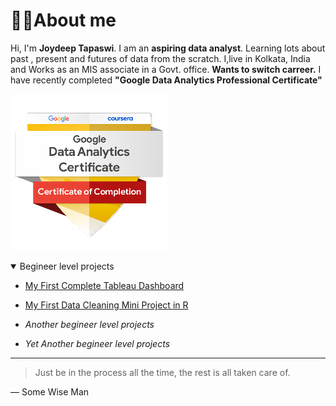 # :office_worker:About me 
Hi, I'm **Joydeep Tapaswi**. I am an **aspiring data analyst**. Learning lots about past , present and futures of data from the scratch. I,live in Kolkata, India and Works as an MIS associate in a Govt. office. 
**Wants to switch carreer.** I have recently completed **"Google Data Analytics Professional Certificate"** 

![Alt Text](https://github.com/tapaswimail/tapaswimail.github.io/blob/fc6fc3502ccfc20a959bfda2cde13881307bdaff/google-data-analytics-badge2.png)

<!--## ➡️:[tapaswimail.github.io](https://tapaswimail.github.io)-->
<!--This the portfolio website of Joydeep Tapaswi-->
<!--In this portfolio website I am going to host links of my Data Analysis Journey.-->
<!--The Topics of my portfolio will be like this.-->

<details open>
<summary>Begineer level projects</summary>
  
  * [My First Complete Tableau Dashboard](https://public.tableau.com/views/HousingPrice_16984303363310/KingCountyHouseSales?:language=en-US&:display_count=n&:origin=viz_share_link)
  
  * [My First Data Cleaning Mini Project in R](http://rpubs.com/tapaswimail/Fifa21)
  
  * _Another begineer level projects_
  
  * _Yet Another begineer level projects_
  
</details>

---
> Just be in the process all the time, the rest is all taken care of.

— Some Wise Man

<!--
Just table in markdown
| Rank | Languages |
|-----:|-----------|
|     1| Javascript|
|     2| Python    |
|     3| SQL       |
-->
